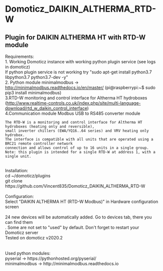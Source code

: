 # Domoticz_DAIKIN_ALTHERMA_RTD-W
 Plugin for DAIKIN ALTHERMA HT with RTD-W module
------------------------

Requirements: <br>
    1. Working Domoticz instance with working python plugin service (see logs in domoticz)<br>
       If python plugin service is not working try "sudo apt-get install python3.7 libpython3.7 python3.7-dev -y"<br>
    2. Python module minimalmodbus -> http://minimalmodbus.readthedocs.io/en/master/
        (pi@raspberrypi:~$ sudo pip3 install minimalmodbus)<br>
    3.RTD-W monitoring and control interface for Altherma HT hydroboxes (http://www.realtime-controls.co.uk/index.php/site/multi-language-download/rtd_w_daikin_control_interface)<br>
    4.Communication module Modbus USB to RS485 converter module<br>

    The RTD-W is a monitoring and control interface for Altherma HT hydroboxes (heating only and reversible),
    small inverter chillers (EWA/YQ16..64 series) and VRV heating only hydrobox.
    The interface is compatible with all units that are operated using a BRC21 remote controller network
    connection and allows control of up to 16 units in a single group.
    Note: this plugin is intended for a single RTD-W at address 1, with a single unit.
<br>
Installation: <br>
cd ~/domoticz/plugins<br>
git clone https://github.com/Vincent835/Domoticz_DAIKIN_ALTHERMA_RTD-W <br>
<br>
Configuration: <br>
Select "DAIKIN ALTHERMA HT (RTD-W Modbus)" in Hardware configuration screen<br>
<br>
24 new devices will be automatically added. Go to devices tab, there you can find them<br>.
Some are not set to "used" by default.
Don't forget to restart your Domoticz server<br>
Tested on domoticz v2020.2
<br><br><br>
Used python modules: <br>
pyserial -> https://pythonhosted.org/pyserial/ <br>
minimalmodbus -> http://minimalmodbus.readthedocs.io<br>
